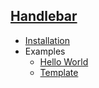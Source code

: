 ## [Handlebar]()
- [Installation](installation)
- Examples
   - [Hello World](examples/hello)
   - [Template](examples/template)